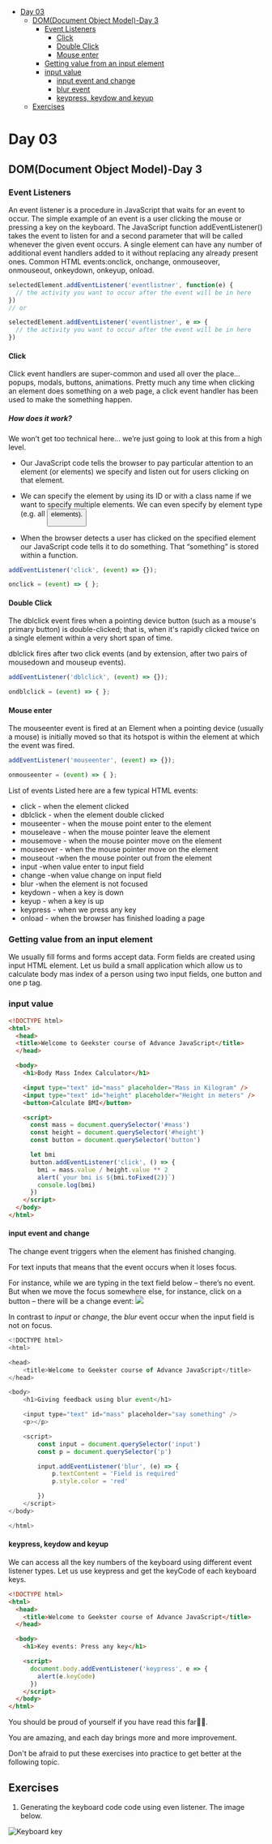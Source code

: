 - [Day 03](#day-03)
	- [DOM(Document Object Model)-Day 3](#domdocument-object-model-day-3)
		- [Event Listeners](#event-listeners)
			- [Click](#click)
			- [Double Click](#double-click)
			- [Mouse enter](#mouse-enter)
		- [Getting value from an input element](#getting-value-from-an-input-element)
		- [input value](#input-value)
			- [input event and change](#input-event-and-change)
			- [blur event](#blur-event)
			- [keypress, keydow and keyup](#keypress-keydow-and-keyup)
	- [Exercises](#exercises)

# Day 03

## DOM(Document Object Model)-Day 3

### Event Listeners
An event listener is a procedure in JavaScript that waits for an event to occur. The simple example of an event is a user clicking the mouse or pressing a key on the keyboard.
The JavaScript function addEventListener() takes the event to listen for and a second parameter that will be called whenever the given event occurs. A single element can have any number of additional event handlers added to it without replacing any already present ones.
Common HTML events:onclick, onchange, onmouseover, onmouseout, onkeydown, onkeyup, onload.
```js
selectedElement.addEventListener('eventlistner', function(e) {
  // the activity you want to occur after the event will be in here
})
// or

selectedElement.addEventListener('eventlistner', e => {
  // the activity you want to occur after the event will be in here
})
```
#### Click

Click event handlers are super-common and used all over the place… popups, modals, buttons, animations. Pretty much any time when clicking an element does something on a web page, a click event handler has been used to make the something happen.

##### How does it work?
We won’t get too technical here… we’re just going to look at this from a high level.

- Our JavaScript code tells the browser to pay particular attention to an element (or elements) we specify and listen out for users clicking on that element.

- We can specify the element by using its ID or with a class name if we want to specify multiple elements. We can even specify by element type (e.g. all <button> elements).
  
- When the browser detects a user has clicked on the specified element our JavaScript code tells it to do something. That “something” is stored within a function.
```js
addEventListener('click', (event) => {});

onclick = (event) => { };
```
 #### Double Click
 The dblclick event fires when a pointing device button (such as a mouse's primary button) is double-clicked; that is, when it's rapidly clicked twice on a single element within a very short span of time.

dblclick fires after two click events (and by extension, after two pairs of mousedown and mouseup events).
  
 ```js
addEventListener('dblclick', (event) => {});

ondblclick = (event) => { };
```
 #### Mouse enter
The mouseenter event is fired at an Element when a pointing device (usually a mouse) is initially moved so that its hotspot is within the element at which the event was fired.
  ```js
addEventListener('mouseenter', (event) => {});

onmouseenter = (event) => { };
```
  
  

List of events
Listed here are a few typical HTML events:
- click - when the element clicked
- dblclick - when the element double clicked
- mouseenter - when the mouse point enter to the element
- mouseleave - when the mouse pointer leave the element
- mousemove - when the mouse pointer move on the element
- mouseover - when the mouse pointer move on the element
- mouseout -when the mouse pointer out from the element
- input -when value enter to input field
- change -when value change on input field
- blur -when the element is not focused
- keydown - when a key is down
- keyup - when a key is up
- keypress - when we press any key
- onload - when the browser has finished loading a page
  
### Getting value from an input element

We usually fill forms and forms accept data. Form fields are created using input HTML element. Let us build a small application which allow us to calculate body mas index of a person using two input fields, one button and one p tag.

### input value

```html
<!DOCTYPE html>
<html>
  <head>
  <title>Welcome to Geekster course of Advance JavaScript</title>
  </head>

  <body>
    <h1>Body Mass Index Calculator</h1>

    <input type="text" id="mass" placeholder="Mass in Kilogram" />
    <input type="text" id="height" placeholder="Height in meters" />
    <button>Calculate BMI</button>

    <script>
      const mass = document.querySelector('#mass')
      const height = document.querySelector('#height')
      const button = document.querySelector('button')

      let bmi
      button.addEventListener('click', () => {
        bmi = mass.value / height.value ** 2
        alert(`your bmi is ${bmi.toFixed(2)}`)
        console.log(bmi)
      })
    </script>
  </body>
</html>
```
#### input event and change
 The change event triggers when the element has finished changing.

For text inputs that means that the event occurs when it loses focus.

For instance, while we are typing in the text field below – there’s no event. But when we move the focus somewhere else, for instance, click on a button – there will be a change event:
![](./img-1/change.png)
  
In contrast to _input_ or _change_, the _blur_ event occur when the input field is not on focus.

```js
<!DOCTYPE html>
<html>

<head>
    <title>Welcome to Geekster course of Advance JavaScript</title>
</head>

<body>
    <h1>Giving feedback using blur event</h1>

    <input type="text" id="mass" placeholder="say something" />
    <p></p>

    <script>
        const input = document.querySelector('input')
        const p = document.querySelector('p')

        input.addEventListener('blur', (e) => {
            p.textContent = 'Field is required'
            p.style.color = 'red'

        })
    </script>
</body>

</html>
```

#### keypress, keydow and keyup
  We can access all the key numbers of the keyboard using different event listener types. Let us use keypress and get the keyCode of each keyboard keys.

```html
<!DOCTYPE html>
<html>
  <head>
    <title>Welcome to Geekster course of Advance JavaScript</title>
  </head>

  <body>
    <h1>Key events: Press any key</h1>

    <script>
      document.body.addEventListener('keypress', e => {
        alert(e.keyCode)
      })
    </script>
  </body>
</html>
```
You should be proud of yourself if you have read this far🎉🎉.

You are amazing, and each day brings more and more improvement.
	
Don't be afraid to put these exercises into practice to get better at the following topic.

	
## Exercises
1. Generating the keyboard code code using even listener. The image below.

![Keyboard key](./img-1/dom_min_project_keycode_day_3.2.gif)
